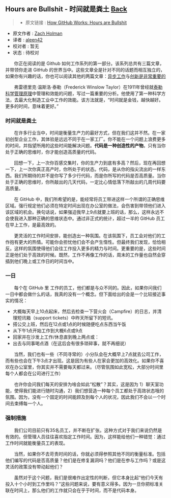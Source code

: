 ## Hours are Bullshit - 时间就是粪土 [**Back**](./../translation.md)

> * 原文链接 : [How GitHub Works: Hours are Bullshit](https://zachholman.com/posts/how-github-works-hours/)
* 原文作者 : [Zach Holman](https://zachholman.com/)
* 译者 : [aleen42](https://github.com/aleen42) 
* 校对者 : 暂无
* 状态 : 待校对

&nbsp; &nbsp; &nbsp; &nbsp;你正在阅读的是 Github 如何工作系列的第一部分。该系列总共有三篇文章，并带领你走进 GitHub 的世界当中。这些文章全是针对不同的话题而相互独立的，如果你有兴趣的话，你也可以阅读其他的两篇文章：[异步工作](./../be_asynchronous/be_asynchronous.md)与[创新是非常重要的](./../creativity_is_important/creativity_is_important.md)

&nbsp; &nbsp; &nbsp; &nbsp;弗雷德里克·温斯洛·泰勒（Frederick Winslow Taylor）在1911年曾经就[泰勒科学管理原理](http://en.wikipedia.org/wiki/The_Principles_of_Scientific_Management)中管理和效能的问题，写过一篇重要的分析。他使用了第一种科学方法，去最大化制造工业中工作的效能。该方法就是，“时间就是金钱，越快越好。更多的时间，意味着更好。”

### 时间就是粪土

&nbsp; &nbsp; &nbsp; &nbsp;在许多行业当中，时间是衡量生产力的最好方式，但在我们这并不然。在一家初创型企业工作，其体验是远远不同于在一家工厂。你不能在一个问题上浪费更多的时间，并指望所用的这些时间能解决问题。**代码是一种创造性的产物**。只有当你处于正确的思维时，你才能创造高质量的代码。

&nbsp; &nbsp; &nbsp; &nbsp;回想一下，上一次你百感交集时，你的生产力到底有多高？然后，现在再回想一下，上一次你真正高产时，你所处于的状态。代码，是从你的指尖流出的一样东西。我们所期待的并不是你写了多少行代码，而是你所写的代码是否高质量。当你处于正确的思维时，你所敲出的几天代码，一定比心情低落下所敲出的几周代码要高质量。

&nbsp; &nbsp; &nbsp; &nbsp;在 GitHub 中，我们所希望的是，能经常将员工带进这样一个所谓的正确思维区域。强行规定他们必须在特定时间出现在办公室的做法，会伤害到带领他们进入该区域的机会。换句话说，如果强迫我早上9点就要上班的话，那么，这样永远不会使我进入那种正确的思维状态中。通过非正式的统计，超过一半的 GitHub 员工在早上工作，是最高效的。

&nbsp; &nbsp; &nbsp; &nbsp;更灵活的工作时间安排，能创造出一种氛围。在该氛围下，员工会对他们的工作抱有更大的热情。可能你会担忧他们会不会产生惰性。但最终我们发现，恰恰相反。这样的氛围使得他们会往工作投入更多的精力与时间。更重要的是，这些时间正是他们处于高效的时候。既然，工作不再像工作的话，周末的工作量也自然会穿插到他们晚上或工作日的时间当中。

### 一日

&nbsp; &nbsp; &nbsp; &nbsp;每个在 GitHub 里 工作的员工，他们都是与众不同的。因此，如果你问我们一日中都会做什么的话，我真的没有一个概念。但下面给出的会是一个比较接近事实的情况：

- 大概每天早上10点起床，然后去检查一下营火会（Campfire）的日志，并清理短讯箱（support tickets）中昨天所留下的短讯。
- 搭公交上班，然后在12点或1点的时候随便吃点东西当午饭
- 从下午1点开始工作到大概6点或9点
- 回家并在沙发上工作/休息直到晚上两点或：
- 出去与同事喝点酒（在这后会有很多琐碎事，就不再细说）

&nbsp; &nbsp; &nbsp; &nbsp;当然，我们也有一些（不同寻常的）小分队会在大概早上7点就去公司工作，而有些也会在下午3点才出现。这是因为有些人在家会更加的高效化。如果你不喜欢在办公室里，你其实并不需要每天都过来。（尽管氛围如此宽松，大部分时间里每个人都会在公司进行工作）

&nbsp; &nbsp; &nbsp; &nbsp;也许你会问我们每天的安排为啥会如此“松散”？其实，这是因为 1）聊天室功能，使得我们能进行随时沟通，2）我们想营造一种每个员工都处于高效状态哦的氛围。因为，没有一个固定的时间能顾及到每个人的状况，因此我们不会以一个时间去束缚每一个人。

### 强制措施

&nbsp; &nbsp; &nbsp; &nbsp;我们公司目前只有35名员工，并不断在扩张。这种方式对于我们来说仍然是有效的。但管理人员往往喜欢指定工作时间。因为，这样能给他们一种错觉：通过工作时间就能衡量员工的表现。

&nbsp; &nbsp; &nbsp; &nbsp;当然，如果你不去苛责时间的话，你就必须得参照其他不同的衡量标准。包括他们编写的代码是否高质量？他们是在修复漏洞吗？他们是在参与工作吗？或是这灵活的政策没有带动起他们？

&nbsp; &nbsp; &nbsp; &nbsp;虽然对于这个问题，我们是很难作出定性的判断，但它本身比起“他们今天有投入十个小时到工作里吗？”这些问题来说，要有意义得多。因为一旦你把标准关联在时间上，那么他们的工作就只会在乎于时间，而不是代码本身。
